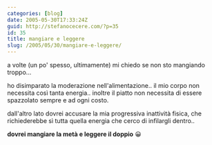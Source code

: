 ```yaml
---
categories: [blog]
date: 2005-05-30T17:33:24Z
guid: http://stefanocecere.com/?p=35
id: 35
title: mangiare e leggere
slug: /2005/05/30/mangiare-e-leggere/
---
```


a volte (un po' spesso, ultimamente) mi chiedo se non sto mangiando troppo…

ho disimparato la moderazione nell'alimentazione.. il mio corpo non necessita così tanta energia.. inoltre il piatto non necessita di essere spazzolato sempre e ad ogni costo.

dall'altro lato dovrei accusare la mia progressiva inattività fisica, che richiederebbe sì tutta quella energia che cerco di infilargli dentro..

**dovrei mangiare la metà e leggere il doppio** 😀